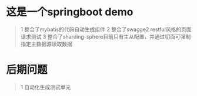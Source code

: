 # 这是一个springboot demo

> 1 整合了mybatis的代码自动生成组件 
> 2 整合了swagge2 restful风格的页面请求测试
> 3 整合了sharding-sphere目前只有主从配置，并通过切面可强制指定主数据源读取数据



# 后期问题
> 1 自动化生成测试单元

